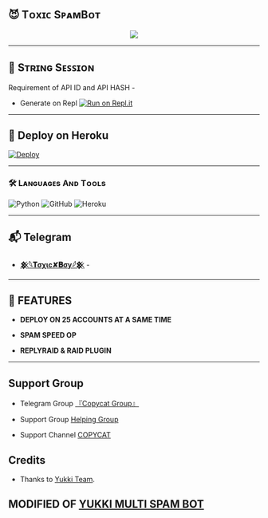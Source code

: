 ## 😈 Tᴏxɪᴄ SᴘᴀᴍBᴏᴛ

<p align="center">
  <img src="https://telegra.ph/file/d8e19ed588fcc7f0050e2.jpg">
</p>

----------------------

## 🤖 Sᴛʀɪɴɢ Sᴇꜱꜱɪᴏɴ

 Requirement of API ID and API HASH - 


   - Generate on Repl [![Run on Repl.it](https://repl.it/badge/github/YukkiBot/YukkiSpamBot)](https://replit.com/@TitanOPX/ToXiCxD#main.py)

----------------------

## 🚀 Deploy on Heroku 

[![Deploy](https://www.herokucdn.com/deploy/button.svg)](https://dashboard.heroku.com/new?template=https://github.com/Titan-OP/TOXIC-SPAM)

----------------------

### 🛠️ Lᴀɴɢᴜᴀɢᴇs Aɴᴅ Tᴏᴏʟs

  ![Python](https://img.shields.io/badge/Python-3776AB?style=for-the-badge&logo=python&logoColor=white)
  ![GitHub](https://img.shields.io/badge/GitHub-100000?style=for-the-badge&logo=github&logoColor=white)
  ![Heroku](https://img.shields.io/badge/Heroku-430098?style=for-the-badge&logo=heroku&logoColor=white)

----------------------

## 📬 Telegram
    
- [**𒆜𓆩𝐓σχιc✘𝐁σу𓆪𒆜**](https://t.me/ToxicBoyxD) -

----------------------

## 📍 FEATURES

   - **DEPLOY ON 25 ACCOUNTS AT A SAME TIME**

   - **SPAM SPEED OP**

   - **REPLYRAID & RAID PLUGIN**

----------------------
  
## Support Group
  - Telegram Group [『Copycat Group』 ](https://t.me/Lovers_Match)
   
- Support Group [ Helping Group ](https://t.me/Copycat_Spam_Bot)
   
- Support Channel [ COPYCAT ](https://t.me/Copycat_Spam)
## Credits
   - Thanks to [Yukki Team](https://t.me/officialyukki).

## MODIFIED OF [YUKKI MULTI SPAM  BOT](https://github.com/YukkiBot/YukkiMultiSpamBot)
